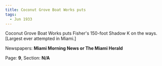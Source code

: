 ```yaml
---  
title: Coconut Grove Boat Works puts  
tags:  
  - Jun 1933  
---  
```

  
Coconut Grove Boat Works puts Fisher's 150-foot Shadow K on the ways. [Largest ever attempted in Miami.]  
  
Newspapers: **Miami Morning News or The Miami Herald**  
  
Page: **9**, Section: **N/A** 
